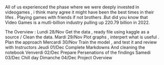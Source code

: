 All of us experienced the phase where we were deeply invested in videogames , i think many agree it might have been the best times in their lifes . Playing games with friends if not brothers .But did you know that Video Games is a mutli-billion industry pulling up 220.79 billion in 2022.





The Overview : 
Lundi 28/Nov Get the data , ready file using kaggle as a source / Clean the data.
Mardi 29/Nov Plot graphs , interpert what is useful . Plan the approach
Mercardi 30/Nov Train the model , and test it and review with Instructors 
Jeudi 01/Dec Complete Markdowns And cleaning the notebook 
Venverdi 02/Dec Prepare Persenations of the findings 
Samedi 03/Dec Chill day 
Dimanche 04/Dec Project Overview 

